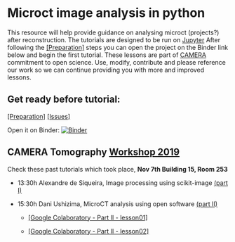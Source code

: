 Microct image analysis in python
================================

This resource will help provide guidance on analysing microct (projects?) after reconstruction. The tutorials are designed to be run on [Jupyter](https://jupyter-notebook.readthedocs.io/en/stable/) After following the [[Preparation]](https://github.com/CameraIA/microct_skimage/blob/master/preparation.md) steps you can open the project on the Binder link below and begin the first tutorial.  These lessons are part of [CAMERA](camera.lbl.gov)  commitment to open science. Use, modify, contribute and please reference our work so we can continue providing you with more and improved lessons. 

Get ready before tutorial:
--------------------------
[[Preparation]](https://github.com/CameraIA/microct_skimage/blob/master/preparation.md)  [[Issues]](https://github.com/CameraIA/microct_skimage/issues)

Open it on Binder: [![Binder](https://mybinder.org/badge_logo.svg)](https://mybinder.org/v2/gh/CameraIA/microct_skimage/master)


CAMERA Tomography [Workshop 2019](http://microct.lbl.gov/cameratomo2019)
--------------------------------------------------------------------------

Check these past tutorials which took place, **Nov 7th Building 15, Room 253**

-	13:30h Alexandre de Siqueira, Image processing using scikit-image [(part I)](https://github.com/CameraIA/microct_skimage/tree/master/partI)

-	15:30h Dani Ushizima, MicroCT analysis using open software [(part II)](https://github.com/CameraIA/microct_skimage/tree/master/partII) 
  
    - [[Google Colaboratory - Part II - lesson01]](https://drive.google.com/file/d/1l3nUSw5N2QQgcZqlO9gULRN3PHrkde6Q/view?usp=sharing)
    
    - [[Google Colaboratory - Part II - lesson02]](https://drive.google.com/file/d/1GX3Gp0IgqCCn7KbpwG2LVsVCKKyGd-45/view?usp=sharing)

